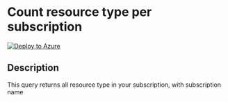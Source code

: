 # Count resource type per subscription

[![Deploy to Azure](https://aka.ms/deploytoazurebutton)](https://portal.azure.com/#create/Microsoft.Template/uri/https%3A%2F%2Fraw.githubusercontent.com%2Fwilfriedwoivre%2Fazure-resource-graph-queries%2Fmaster%2Fqueries%2Fsubscriptions%2Fresourcetypecount%2Fazuredeploy.json)
## Description

This query returns all resource type in your subscription, with subscription name


